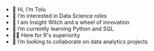 - 👋 Hi, I’m Tolu
- 👀 I’m interested in Data Science roles
- 🎡 I am Insight Witch and a wheel of innovation
- 🌱 I’m currently learning Python and SQL
- 💪🏾 Here for R's superiority
- 💞️ I’m looking to collaborate on data analytics projects

<!---
Tolu-L/Tolu-L is a ✨ special ✨ repository because its `README.md` (this file) appears on your GitHub profile.
You can click the Preview link to take a look at your changes.
--->
